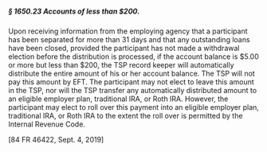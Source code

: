 ##### § 1650.23 Accounts of less than $200. #####

Upon receiving information from the employing agency that a participant has been separated for more than 31 days and that any outstanding loans have been closed, provided the participant has not made a withdrawal election before the distribution is processed, if the account balance is $5.00 or more but less than $200, the TSP record keeper will automatically distribute the entire amount of his or her account balance. The TSP will not pay this amount by EFT. The participant may not elect to leave this amount in the TSP, nor will the TSP transfer any automatically distributed amount to an eligible employer plan, traditional IRA, or Roth IRA. However, the participant may elect to roll over this payment into an eligible employer plan, traditional IRA, or Roth IRA to the extent the roll over is permitted by the Internal Revenue Code.

[84 FR 46422, Sept. 4, 2019]